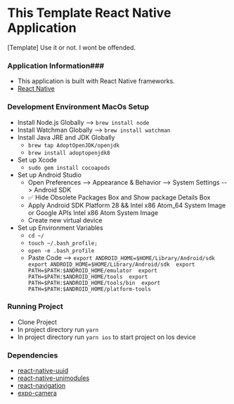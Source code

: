 # This Template React Native Application #

[Template] Use it or not. I wont be offended.

### Application Information###

* This application is built with React Native frameworks. 
* [React Native](https://reactnative.dev)

### Development Environment MacOs Setup  ###

* Install Node.js Globally --> `brew install node` 
* Install Watchman Globally --> `brew install watchman` 
* Install Java JRE and JDK Globally 
    * `brew tap AdoptOpenJDK/openjdk` 
    * `brew install adoptopenjdk8` 
* Set up Xcode 
    * `sudo gem install cocoapods` 
* Set up Android Studio
    *  Open Preferences --> Appearance & Behavior --> System Settings --> Android SDK
    *  ✅ Hide Obsolete Packages Box and Show package Details Box
    *  Apply Android SDK Platform 28 && Intel x86 Atom_64 System Image or Google APIs Intel x86 Atom System Image
    *  Create new virtual device
* Set up Environment Variables 
    * `cd ~/` 
    * `touch ~/.bash_profile;` 
    * `open -e .bash_profile` 
    * Paste Code --> 
    `export ANDROID_HOME=$HOME/Library/Android/sdk  
    export ANDROID_HOME=$HOME/Library/Android/sdk 
    export PATH=$PATH:$ANDROID_HOME/emulator 
    export PATH=$PATH:$ANDROID_HOME/tools 
    export PATH=$PATH:$ANDROID_HOME/tools/bin 
    export PATH=$PATH:$ANDROID_HOME/platform-tools`

### Running Project ###

* Clone Project
* In project directory run `yarn`
* In project directory run `yarn ios` to start project on Ios device

### Dependencies ###
* [react-native-uuid](https://github.com/eugenehp/react-native-uuid)
* [react-native-unimodules](https://docs.expo.io/bare/installing-unimodules/)
* [react-navigation](https://reactnavigation.org)
* [expo-camera](https://docs.expo.io/versions/latest/sdk/camera/)

